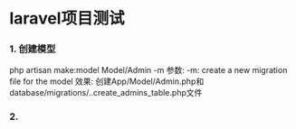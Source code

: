 # laravel项目测试
 ### 1. 创建模型
 php artisan make:model Model/Admin -m
 参数:
 -m: create a new migration file for the model
 效果:
 创建App/Model/Admin.php和database/migrations/..create_admins_table.php文件
 
 ### 2.